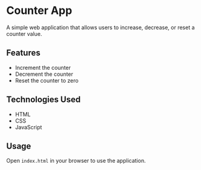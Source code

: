 # Counter App

A simple web application that allows users to increase, decrease, or reset a counter value.

## Features

- Increment the counter
- Decrement the counter
- Reset the counter to zero

## Technologies Used

- HTML
- CSS
- JavaScript

## Usage

Open `index.html` in your browser to use the application.
